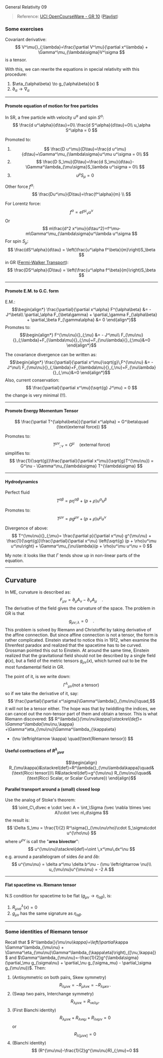 General Relativity 09

> Reference: [UCI OpenCourseWare - GR 10](
https://www.youtube.com/watch?v=OOBhdod-gxY&index=11&list=PLqOZ6FD_RQ7ln1ZQPEU9aZQsEj0eyGlT6) ([Playlist](https://www.youtube.com/playlist?list=PLqOZ6FD_RQ7ln1ZQPEU9aZQsEj0eyGlT6))

### Some exercises

Covariant derivative:
$$
V^\mu{}_{;\lambda}=\frac{\partial V^\mu}{\partial x^\lambda} +
\Gamma^\mu_{\lambda\sigma}V^\sigma
$$
is a tensor.

With this, we can rewrite the equations in special relativity with this procedure:

1. $\eta_{\alpha\beta} \to g_{\alpha\beta}(x) $
2. $\partial_\alpha \to \nabla_\alpha$

---

#### Promote equation of motion for free particles

In SR, a free particle with velocity $u^\alpha$ and spin $S^\alpha$:
$$
\frac{d u^\alpha}{d\tau}=0\\
\frac{d S^\alpha}{d\tau}=0\\
u_\alpha S^\alpha = 0
$$

Promoted to:

1. $$
\frac{D u^\mu}{D\tau}=\frac{d u^\mu}{d\tau}+\Gamma^\mu_{\lambda\sigma}u^\mu u^\sigma = 0\\
$$
2. $$
\frac{D S_\mu}{D\tau}=\frac{d S_\mu}{d\tau}-\Gamma^\lambda_{\mu\sigma}S_\lambda u^\sigma = 0\\
$$
3. $$
u^\mu S_\mu = 0
$$

Other force $f^\alpha$:
$$
\frac{Du^\mu}{D\tau}=\frac{f^\alpha}{m} \\
$$

For Lorentz force:
$$
f^\alpha = e F^\mu{}_\nu u^\nu
$$
Or
$$
m\frac{d^2 x^\mu}{d\tau^2}=f^\mu-m\Gamma^\mu_{\lambda\sigma}u^\lambda u^\sigma
$$
For spin $S_\mu$:
$$
\frac{dS^\alpha}{d\tau} = \left(\frac{u^\alpha f^\beta}{m}\right)S_\beta
$$
in GR ([Fermi-Walker Transport](https://en.wikipedia.org/wiki/Fermi%E2%80%93Walker_transport)):
$$
\frac{DS^\alpha}{D\tau} = \left(\frac{u^\alpha f^\beta}{m}\right)S_\beta
$$

---

#### Promote E.M. to G.C. form
E.M.:
$$\begin{align*}
\frac{\partial}{\partial x^\alpha} F^{\alpha\beta} &= - J^\beta\\
\partial_\alpha F_{\beta\gamma} +
\partial_\gamma F_{\alpha\beta} +
\partial_\beta F_{\gamma\alpha} &= 0
\end{align*}$$
Promotes to:
$$\begin{align*}
F^{\mu\nu}{}_{;\nu} &= - J^\mu\\
F_{\mu\nu}{}_{;\lambda}+F_{\lambda\mu}{}_{;\nu}+F_{\nu\lambda}{}_{;\mu}&=0
\end{align*}$$

The covariance divergence can be written as:
$$\begin{align*}
\frac{\partial}{\partial x^\mu}\sqrt{g}\,F^{\mu\nu} &= - J^\nu\\
F_{\mu\nu}{}_{,\lambda}+F_{\lambda\mu}{}_{,\nu}+F_{\nu\lambda}{}_{,\mu}&=0
\end{align*}$$
Also, current conservation:
$$
\frac{\partial}{\partial x^\mu}(\sqrt{g} J^\mu) = 0
$$
the change is very minimal (!!).

---

#### Promote Energy Momentum Tensor

$$
\frac{\partial T^{\alpha\beta}}{\partial x^\alpha} = G^\beta\quad (\text{external force})
$$

Promotes to:
$$
T^{\mu\nu}{}_{;\nu} = G^\mu\quad (\text{external force})
$$
simplifies to:
$$
\frac{1}{\sqrt{g}}\frac{\partial}{\partial x^\mu}(\sqrt{g}T^{\mu\nu}) = G^\nu - \Gamma^\nu_{\lambda\sigma} T^{\lambda\sigma}
$$

---

#### Hydrodynamics

Perfect fluid
$$
T^{\alpha\beta} = p \eta^{\alpha\beta} + (p + \rho)u^\alpha u^\beta
$$

Promotes to:
$$
T^{\mu\nu} = p g^{\mu\nu} + (p + \rho)u^\mu u^\nu
$$

Divergence of above:
$$
T^{\mu\nu}{}_{;\mu}=
\frac{\partial p}{\partial x^\nu} g^{\mu\nu} +
\frac{1}{\sqrt{g}}\frac{\partial}{\partial x^\nu} \left(\sqrt{g}
(p + \rho)u^\mu u^\nu\right) +
\Gamma^\mu_{\nu\lambda}(p + \rho)u^\mu u^\nu = 0
$$

My note: it looks like that $\Gamma$ tends show up in non-linear parts of the equation.

---
## Curvature

In ME, curvature is described as:
$$
F_{\mu\nu}=\partial_\mu A_\nu - \partial_\nu A_\mu\quad.
$$
The derivative of the field gives the curvature of the space. The problem in GR is that
$$
g_{\mu\nu;\lambda}=0\quad.
$$
This problem is solved by Riemann and Christoffel by taking derivative of the affine connection. But since affine connection is not a tensor, the form is rather complicated. Einstein started to notice this in 1912, when examine the Ehrenfest paradox and realized that the spacetime has to be curved. Grossman pointed this out to Einstein. At around the same time, Einstein realized that the gravitational field should not be described by a single field $\phi(x)$, but a field of the metric tensors $g_{\mu\nu}(x)$, which turned out to be the most fundamental field in GR.

The point of it, is we write down:
$$
\Gamma^\lambda{}_{\mu\nu} (\text{not a tensor})\,
$$
so if we take the derivative of it, say:$$
\frac{\partial}{\partial x^\sigma}\Gamma^\lambda{}_{\mu\nu}\quad,$$it will not be a tensor either. The hope was that by twiddling the indices, we can cancel out the non-tensor part of them and obtain a tensor. This is what Riemann discovered:
$$
R^\lambda{}_{\mu\nu\kappa}\stackrel{def}=
\Gamma^\lambda_{\mu\nu,\kappa}
+\Gamma^\eta_{\mu\nu}\Gamma^\lambda_{\kappa\eta}
- (\nu \leftrightarrow \kappa) \quad(\text{Riemann tensor})
$$

#### Useful contractions of $R^\lambda{}_{\mu\nu\sigma}$
$$\begin{align}
R_{\mu\kappa}&\stackrel{def}=R^\lambda{}_{\mu\lambda\kappa}\quad&(\text{Ricci tensor})\\
R&\stackrel{def}=g^{\mu\nu} R_{\mu\nu}\quad&(\text{Ricci Scalar, or Scalar Curvature})
\end{align}$$

#### Parallel transport around a (small) closed loop

Use the analog of Stoke's theorem:$$
\oint_C\,d\vec e \cdot \vec A = \int_\Sigma (\vec \nabla \times \vec A)\cdot \vec n\,d\sigma
$$
the result is:
$$
\Delta S_\mu = \frac{1}{2} R^\sigma{}_{\mu\nu\rho}\cdot S_\sigma\cdot u^{\rho\nu}
$$
where $u^{\rho\nu}$ is call the "**area bivector**":
$$
u^{\mu\nu}\stackrel{def}=\oint \,x^\mu\,dx^\nu
$$
e.g. around a parallelogram of sides $\delta a$ and $\delta b$:
$$
u^{\mu\nu} = \delta a^\mu \delta b^\nu - (\mu \leftrightarrow \nu)\\
u_{\mu\nu}u^{\mu\nu} = -2 A
$$

---

#### Flat spacetime vs. Riemann tensor

N.S condition for spacetime to be flat ($g_{\mu\nu} \to \eta_{\alpha\beta}$), is:

1. $R^\lambda_{\mu\nu\sigma}(x) = 0$
2. $g_{\mu\nu}$ has the same signature as $\eta_{\alpha\beta}$.

---

### Some identities of Riemann tensor

Recall that $
R^\lambda{}_{\mu\nu\kappa}=\left(\partial_\kappa \Gamma^\lambda_{\mu\nu} + \Gamma^\eta_{\mu\nu}\Gamma^\lambda_{\kappa\eta}\right)_{[\nu,\kappa]}
$ and $\Gamma^\lambda_{\mu\nu}=-\frac{1}{2}g^{\lambda\sigma}(\partial_\mu g_{\sigma\nu} + \partial_\nu g_{\sigma_mu} - \partial_\sigma g_{\mu\nu})$. Then:

1. (Antisymmetric on both pairs, Skew symmetry) $$
R_{\lambda\mu\nu\kappa}=-R_{\mu\lambda\nu\kappa}=-R_{\lambda\mu\kappa\nu}\,.
$$
2. (Swap two pairs, Interchange symmetry)$$
R_{\lambda\mu\nu\kappa}=R_{\nu\kappa\lambda\mu}.
$$
3. (First Bianchi identity)$$
R_{\lambda\mu\nu\kappa}+R_{\lambda\nu\kappa\mu}+R_{\lambda\kappa\mu\nu}=0
$$ or $$
R_{\lambda[\mu\nu\kappa]}=0
$$
4. (Bianchi identity)$$
(R^{\mu\nu}-\frac{1}{2}g^{\mu\nu}R)_{;\mu}=0
$$

